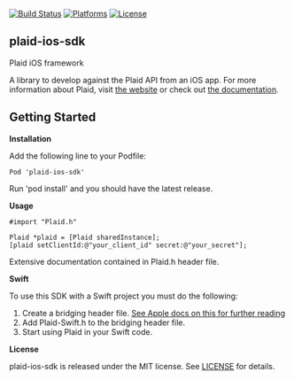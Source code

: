 [![Build Status](https://magnum.travis-ci.com/vouch/plaid-ios-sdk.svg?token=d9FSzqpZpyWCYnF5YjqQ&branch=master)](https://magnum.travis-ci.com/vouch/plaid-ios-sdk)
[![Platforms](https://img.shields.io/badge/platform-ios-lightgrey.svg)]()
[![License](https://img.shields.io/badge/license-MIT-lightgrey.svg)](https://github.com/vouch/plaid-ios-sdk/blob/master/LICENSE)

## plaid-ios-sdk
Plaid iOS framework

A library to develop against the Plaid API from an iOS app. For more information about Plaid, visit [the website](http://plaid.com) or check out [the documentation](https://plaid.com/docs/).

## Getting Started

**Installation**

Add the following line to your Podfile:

    Pod 'plaid-ios-sdk'

Run 'pod install' and you should have the latest release.


**Usage**

    #import "Plaid.h"

    Plaid *plaid = [Plaid sharedInstance];
    [plaid setClientId:@"your_client_id" secret:@"your_secret"];
    
Extensive documentation contained in Plaid.h header file.

**Swift**

To use this SDK with a Swift project you must do the following:

1. Create a bridging header file. [See Apple docs on this for further reading](https://developer.apple.com/library/ios/documentation/Swift/Conceptual/BuildingCocoaApps/MixandMatch.html)
2. Add Plaid-Swift.h to the bridging header file.
3. Start using Plaid in your Swift code.

**License**

plaid-ios-sdk is released under the MIT license. See [LICENSE](https://github.com/vouch/plaid-ios-sdk/blob/master/LICENSE) for details.
